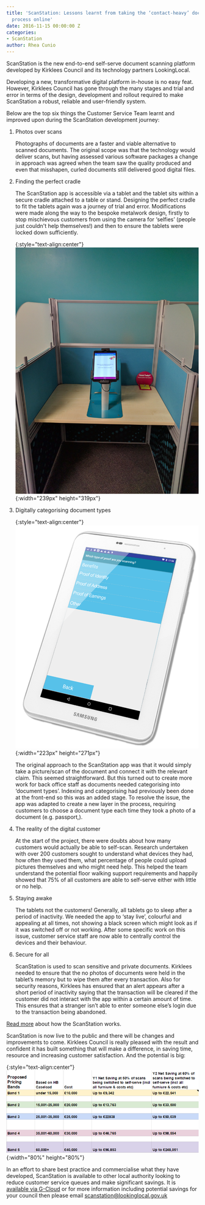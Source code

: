 ```yaml
---
title: 'ScanStation: Lessons learnt from taking the ‘contact-heavy’ document scanning
  process online'
date: 2016-11-15 00:00:00 Z
categories:
- ScanStation
author: Rhea Cunio
---
```


ScanStation is the new end-to-end self-serve document scanning platform developed by Kirklees Council and its technology partners LookingLocal.

Developing a new, transformative digital platform in-house is no easy feat. However, Kirklees Council has gone through the many stages and trial and error in terms of the design, development and rollout required to make ScanStation a robust, reliable and user-friendly system.
 
Below are the top six things the Customer Service Team learnt and improved upon during the ScanStation development journey:
 
1. Photos over scans

    Photographs of documents are a faster and viable alternative to scanned documents. The original scope was that the technology would deliver scans, but having assessed various software packages a change in approach was agreed when the team saw the quality produced and even that misshapen, curled documents still delivered good digital files.  
 
2. Finding the perfect cradle

    The ScanStation app is accessible via a tablet and the tablet sits within a secure cradle attached to a table or stand. Designing the perfect cradle to fit the tablets again was a journey of trial and error. Modifications were made along the way to the bespoke metalwork design, firstly to stop mischievous customers from using the camera for ‘selfies’ (people just couldn't help themselves!) and then to ensure the tablets were locked down sufficiently.

    {:style="text-align:center"}
    ![Scanstation cradle](/assets/images/2016-11-15-scanstation-lessons-learned/img_20161012_134346.jpg){:width="239px" height="319px"}
    
3. Digitally categorising document types

    {:style="text-align:center"}
    ![Categorising](/assets/images/2016-11-15-scanstation-lessons-learned/samsung-galaxy-tab-2d.png){:width="223px" height="271px"}

    The original approach to the ScanStation app was that it would simply take a picture/scan of the document and connect it with the relevant claim. This seemed straightforward. But this turned out to create more work for back office staff as documents needed categorising into ‘document types’. Indexing and categorising had previously been done at the front-end so this was an added stage. To resolve the issue, the app was adapted to create a new layer in the process, requiring customers to choose a document type each time they took a photo of a document (e.g. passport,).
 
4. The reality of the digital customer
 
    At the start of the project, there were doubts about how many customers would actually be able to self-scan. Research undertaken with over 200 customers sought to understand what devices they had, how often they used them, what percentage of people could upload pictures themselves and who might need help. This helped the team understand the potential floor walking support requirements and happily showed that 75% of all customers are able to self-serve either with little or no help.
 
5. Staying awake
 
    The tablets not the customers! Generally, all tablets go to sleep after a period of inactivity. We needed the app to ‘stay live’, colourful and appealing at all times, not showing a black screen which might look as if it was switched off or not working. After some specific work on this issue, customer service staff are now able to centrally control the devices and their behaviour.
 
6. Secure for all
 
    ScanStation is used to scan sensitive and private documents. Kirklees needed to ensure that the no photos of documents were held in the tablet’s memory but to wipe them after every transaction. Also for security reasons, Kirklees has ensured that an alert appears after a short period of inactivity saying that the transaction will be cleared if the customer did not interact with the app within a certain amount of time. This ensures that a stranger isn’t able to enter someone else’s login due to the transaction being abandoned.
 
[Read more](https://about.lookinglocal.gov.uk/solutions/scanstation/) about how the ScanStation works.
 
ScanStation is now live to the public and there will be changes and improvements to come. Kirklees Council is really pleased with the result and confident it has built something that will make a difference, in saving time, resource and increasing customer satisfaction. And the potential is big:

{:style="text-align:center"}
![Scanstation figures](/assets/images/2016-11-15-scanstation-lessons-learned/scanstation-figures.png){:width="80%" height="80%"}
 
In an effort to share best practice and commercialise what they have developed, ScanStation is available to other local authority looking to reduce customer service queues and make significant savings. It is [available via G-Cloud](https://www.digitalmarketplace.service.gov.uk/g-cloud/services/366908435789036) or for more information including potential savings for your council then please email [scanstation@lookinglocal.gov.uk](mailto:scanstation@lookinglocal.gov.uk)
